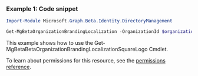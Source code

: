 ### Example 1: Code snippet

```powershellImport-Module Microsoft.Graph.Beta.Identity.DirectoryManagement

Get-MgBetaOrganizationBrandingLocalization -OrganizationId $organizationId
```
This example shows how to use the Get-MgBetaBetaOrganizationBrandingLocalizationSquareLogo Cmdlet.
To learn about permissions for this resource, see the [permissions reference](/graph/permissions-reference).

